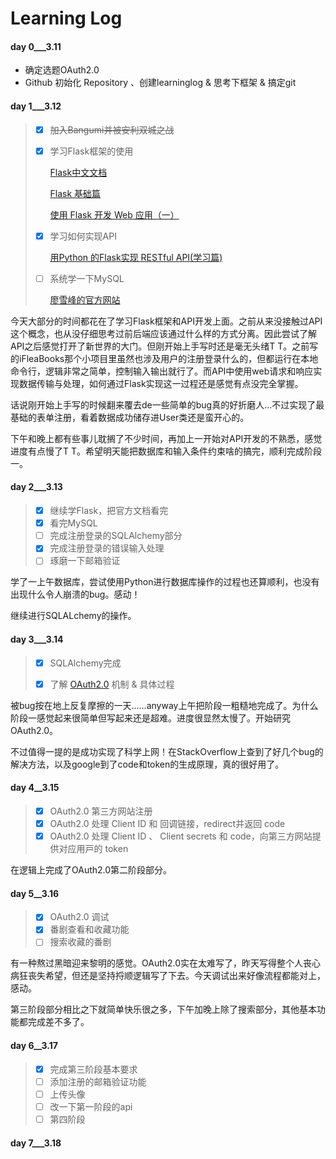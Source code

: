 # Learning Log

#### day 0___3.11

- 确定选题OAuth2.0
- Github 初始化 Repository 、创建learninglog & 思考下框架 & 搞定git

#### day 1___3.12

> - [x] ~~加入Bangumi并被安利双城之战~~
>
> - [x] 学习Flask框架的使用
>
>   [Flask中文文档](https://dormousehole.readthedocs.io/en/1.1.2/quickstart.html)
>
>   [Flask 基础篇](https://zhuanlan.zhihu.com/p/44859752)
>
>   [使用 Flask 开发 Web 应用（一）](https://segmentfault.com/a/1190000008404692)
>
> - [x] 学习如何实现API
>
>   [用Python 的Flask实现 RESTful API(学习篇)](https://www.jianshu.com/p/33160c224732)
>
> - [ ] 系统学一下MySQL
>
>   [廖雪峰的官方网站](https://www.liaoxuefeng.com/wiki/1177760294764384)
>

今天大部分的时间都花在了学习Flask框架和API开发上面。之前从来没接触过API这个概念，也从没仔细思考过前后端应该通过什么样的方式分离。因此尝试了解API之后感觉打开了新世界的大门。但刚开始上手写时还是毫无头绪T T。之前写的iFleaBooks那个小项目里虽然也涉及用户的注册登录什么的，但都运行在本地命令行，逻辑非常之简单，控制输入输出就行了。而API中使用web请求和响应实现数据传输与处理，如何通过Flask实现这一过程还是感觉有点没完全掌握。

话说刚开始上手写的时候翻来覆去de一些简单的bug真的好折磨人...不过实现了最基础的表单注册，看着数据成功储存进User类还是蛮开心的。

下午和晚上都有些事儿耽搁了不少时间，再加上一开始对API开发的不熟悉，感觉进度有点慢了T T。希望明天能把数据库和输入条件约束啥的搞完，顺利完成阶段一。

#### day 2___3.13

> - [x] 继续学Flask，把官方文档看完
> - [x] 看完MySQL
> - [ ] 完成注册登录的SQLAlchemy部分
> - [x] 完成注册登录的错误输入处理
> - [ ] 琢磨一下邮箱验证

学了一上午数据库，尝试使用Python进行数据库操作的过程也还算顺利，也没有出现什么令人崩溃的bug。感动！

继续进行SQLALchemy的操作。

#### day 3___3.14

> - [x] SQLAlchemy完成
>
> - [x] 了解 [OAuth2.0](https://www.ruanyifeng.com/blog/2014/05/oauth_2_0.html) 机制 & 具体过程

被bug按在地上反复摩擦的一天......anyway上午把阶段一粗糙地完成了。为什么阶段一感觉起来很简单但写起来还是超难。进度很显然太慢了。开始研究OAuth2.0。

不过值得一提的是成功实现了科学上网！在StackOverflow上查到了好几个bug的解决方法，以及google到了code和token的生成原理，真的很好用了。

#### day 4__3.15

> - [x] OAuth2.0 第三⽅⽹站注册
> - [x] OAuth2.0 处理 Client ID 和 回调链接，redirect并返回 code 
> - [x] OAuth2.0 处理 Client ID 、 Client secrets 和 code，向第三⽅⽹站提供对应⽤⼾的 token

在逻辑上完成了OAuth2.0第二阶段部分。

#### day 5__3.16

> - [x] OAuth2.0 调试
> - [x] 番剧查看和收藏功能
> - [ ] 搜索收藏的番剧

有一种熬过黑暗迎来黎明的感觉。OAuth2.0实在太难写了，昨天写得整个人丧心病狂丧失希望，但还是坚持捋顺逻辑写了下去。今天调试出来好像流程都能对上，感动。

第三阶段部分相比之下就简单快乐很之多，下午加晚上除了搜索部分，其他基本功能都完成差不多了。

#### day 6__3.17

> - [x] 完成第三阶段基本要求
> - [ ] 添加注册的邮箱验证功能
> - [ ] 上传头像
> - [ ] 改一下第一阶段的api
> - [ ] 第四阶段

#### day 7___3.18

